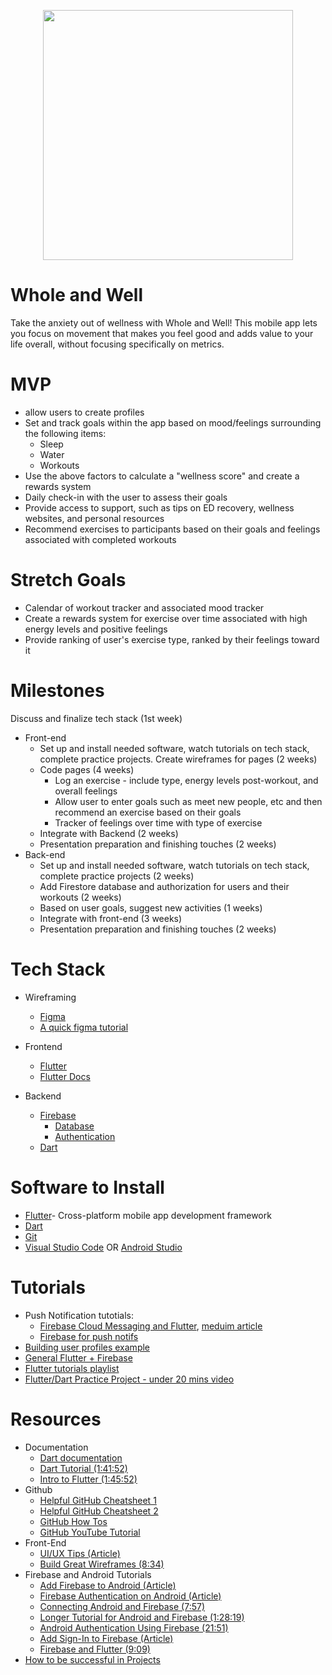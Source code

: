 <p align="center">
<img src="https://user-images.githubusercontent.com/90812886/189551530-4505340d-9b2b-4e6d-ab62-c55c844a40ea.jpg"width =  "400"/>
</p>

# Whole and Well
Take the anxiety out of wellness with Whole and Well! This mobile app lets you focus on movement that makes you feel good and adds value to your life overall, without focusing specifically on metrics.

# MVP
- allow users to create profiles
- Set and track goals within the app based on mood/feelings surrounding the following items:
    - Sleep 
    - Water 
    - Workouts
- Use the above factors to calculate a "wellness score" and create a rewards system
- Daily check-in with the user to assess their goals
- Provide access to support, such as tips on ED recovery, wellness websites, and personal resources
- Recommend exercises to participants based on their goals and feelings associated with completed workouts

# Stretch Goals
- Calendar of workout tracker and associated mood tracker
- Create a rewards system for exercise over time associated with high energy levels and positive feelings
- Provide ranking of user's exercise type, ranked by their feelings toward it

# Milestones
Discuss and finalize tech stack (1st week)
- Front-end
  - Set up and install needed software, watch tutorials on tech stack, complete practice projects. Create wireframes for pages (2 weeks)
  - Code pages (4 weeks)
    - Log an exercise - include type, energy levels post-workout, and overall feelings
    - Allow user to enter goals such as meet new people, etc and then recommend an exercise based on their goals
    - Tracker of feelings over time with type of exercise
  - Integrate with Backend (2 weeks)
  - Presentation preparation and finishing touches (2 weeks)
- Back-end
  - Set up and install needed software, watch tutorials on tech stack, complete practice projects (2 weeks)
  - Add Firestore database and authorization for users and their workouts (2 weeks)
  - Based on user goals, suggest new activities (1 weeks)
  - Integrate with front-end (3 weeks)
  - Presentation preparation and finishing touches (2 weeks)


# Tech Stack
- Wireframing
  - [Figma](https://www.figma.com)
  - [A quick figma tutorial](https://www.youtube.com/watch?v=FTFaQWZBqQ8)
  
- Frontend
  - [Flutter](https://flutter.dev)
  - [Flutter Docs](https://docs.flutter.dev)
- Backend
  - [Firebase](https://firebase.google.com)
    - [Database](https://firebase.google.com/docs/database)
    - [Authentication](https://firebase.google.com/docs/auth)
  - [Dart](https://www.youtube.com/watch?v=veMhOYRib9o)

# Software to Install
- [Flutter](https://docs.flutter.dev/get-started/install)- Cross-platform mobile app development framework
- [Dart](https://dart.dev/get-dart)
- [Git](https://git-scm.com/downloads)
- [Visual Studio Code](https://code.visualstudio.com/download) OR [Android Studio](https://developer.android.com/studio/?gclid=Cj0KCQiAxoiQBhCRARIsAPsvo-xXX5s86oGHEjB2qkbUpziXVTtE7hKYu-75k1RGtP3RvP7XNLb1n4UaAnxGEALw_wcB&gclsrc=aw.ds)

# Tutorials
- Push Notification tutotials:
  - [Firebase Cloud Messaging and Flutter](https://www.youtube.com/watch?v=2TSm2YGBT1s), [meduim article](https://medium.com/comerge/implementing-push-notifications-in-flutter-apps-aef98451e8f1)
  - [Firebase for push notifs](https://medium.com/firebase-developers/build-a-transactional-push-notifications-system-using-only-firebase-2b792bb25a60)
 - [Building user profiles example](https://www.youtube.com/watch?v=1hPgQWbWmEk)
 - [General Flutter + Firebase](https://www.youtube.com/watch?v=sfA3NWDBPZ4)
 - [Flutter tutorials playlist](https://youtube.com/playlist?list=PL4cUxeGkcC9jLYyp2Aoh6hcWuxFDX6PBJ)
 - [Flutter/Dart Practice Project - under 20 mins video](https://www.youtube.com/watch?v=oX9PQI0D-v4)

# Resources
- Documentation
  - [Dart documentation](https://dart.dev/guides)
  - [Dart Tutorial (1:41:52)](https://www.youtube.com/watch?v=Ej_Pcr4uC2Q)
  - [Intro to Flutter (1:45:52)](https://www.youtube.com/watch?v=pTJJsmejUOQ)
 - Github
   - [Helpful GitHub Cheatsheet 1](https://education.github.com/git-cheat-sheet-education.pdf)
    - [Helpful GitHub Cheatsheet 2](https://drive.google.com/file/d/1OddwoSvNJ3dQuEBw3RERieMXmOicif9_/view)
    - [GitHub How Tos](https://docs.github.com/en/get-started/quickstart/hello-world)
   - [GitHub YouTube Tutorial](https://www.youtube.com/watch?v=SWYqp7iY_Tc)
- Front-End
    - [UI/UX Tips (Article)](https://www.uxpin.com/studio/blog/guide-design-consistency-best-practices-ui-ux-designers/)
    - [Build Great Wireframes (8:34)](https://www.youtube.com/watch?v=KdfO_e0yK-g)
- Firebase and Android Tutorials
   -  [Add Firebase to Android (Article)](https://firebase.google.com/docs/android/setup)
    - [Firebase Authentication on Android (Article)](https://firebase.google.com/docs/auth/android/start)
   - [Connecting Android and Firebase (7:57)](https://www.youtube.com/watch?v=lnidtzL71ZA)
    - [Longer Tutorial for Android and Firebase (1:28:19)](https://www.youtube.com/watch?v=SV9pJqR41KI)
    - [Android Authentication Using Firebase (21:51)](https://www.youtube.com/watch?v=Z-RE1QuUWPg)
   - [Add Sign-In to Firebase (Article)](https://firebase.google.com/docs/auth/android/firebaseui)
   - [Firebase and Flutter (9:09)](https://www.youtube.com/watch?v=Wa0rdbb53I8)
- [How to be successful in Projects](https://docs.google.com/document/d/18Zi3DrKG5e6g5Bojr8iqxIu6VIGl86YBSFlsnJnlM88/edit?usp=sharing)
